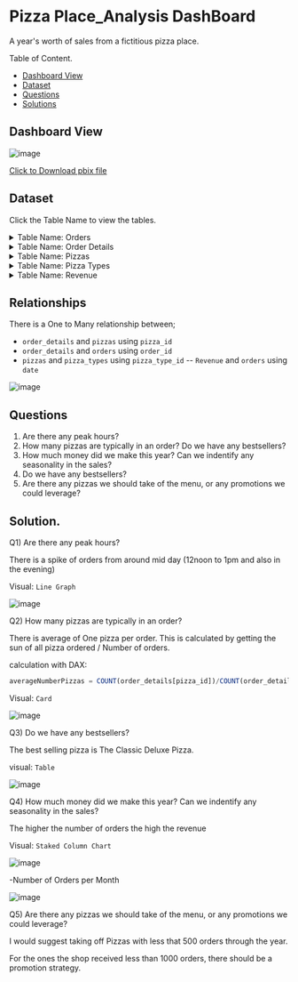 # Pizza Place_Analysis DashBoard

A year's worth of sales from a fictitious pizza place.

Table of Content. 

- [Dashboard View](https://github.com/mukaruernest/Donations-Case-Study/blob/main/README.md#dataset)
- [Dataset](https://github.com/mukaruernest/Donations-Case-Study/blob/main/README.md#relationships)
- [Questions](https://github.com/mukaruernest/Donations-Case-Study/blob/main/README.md#questions)
- [Solutions](https://github.com/mukaruernest/Donations-Case-Study/blob/main/README.md#solution)


## Dashboard View

![image](https://user-images.githubusercontent.com/10958742/212388005-90ed9f8e-2169-4fc9-a5d2-5bfd19f491cc.png)

[Click to Download pbix file](https://github.com/mukaruernest/Donations-Case-Study/blob/main/IRC%20Donation.pbix?raw=true)

## Dataset
Click the Table Name to view the tables. 

<details>
  <summary>Table Name: Orders</summary>
  
| order_details_id | order_id | pizza_id      | quantity |
|------------------|----------|---------------|----------|
| 1                | 1        | hawaiian_m    | 1        |
| 2                | 2        | classic_dlx_m | 1        |
| 3                | 2        | five_cheese_l | 1        |
| 4                | 2        | ital_supr_l   | 1        |
| 5                | 2        | mexicana_m    | 1        |
| 6                | 2        | thai_ckn_l    | 1        |
| 7                | 3        | ital_supr_m   | 1        |
| 8                | 3        | prsc_argla_l  | 1        |
| 9                | 4        | ital_supr_m   | 1        |
| 10               | 5        | ital_supr_m   | 1        |

 </details>

<details>
  <summary>Table Name: Order Details</summary>
  
| order_id | date     | time     |
|----------|----------|----------|
| 1        | 1/1/2015 | 11:38:36 |
| 2        | 1/1/2015 | 11:57:40 |
| 3        | 1/1/2015 | 12:12:28 |
| 4        | 1/1/2015 | 12:16:31 |
| 5        | 1/1/2015 | 12:21:30 |
| 6        | 1/1/2015 | 12:29:36 |
| 7        | 1/1/2015 | 12:50:37 |
| 8        | 1/1/2015 | 12:51:37 |
| 9        | 1/1/2015 | 12:52:01 |
| 10       | 1/1/2015 | 13:00:15 |
| 11       | 1/1/2015 | 13:02:59 |

  </details>
  
  <details>
  <summary>Table Name: Pizzas</summary>
  
 | pizza_id      | pizza_type_id | size | price |
|---------------|---------------|------|-------|
| bbq_ckn_s     | bbq_ckn       | S    | 12.75 |
| bbq_ckn_m     | bbq_ckn       | M    | 16.75 |
| bbq_ckn_l     | bbq_ckn       | L    | 20.75 |
| cali_ckn_s    | cali_ckn      | S    | 12.75 |
| cali_ckn_m    | cali_ckn      | M    | 16.75 |
| cali_ckn_l    | cali_ckn      | L    | 20.75 |
| ckn_alfredo_s | ckn_alfredo   | S    | 12.75 |
| ckn_alfredo_m | ckn_alfredo   | M    | 16.75 |
| ckn_alfredo_l | ckn_alfredo   | L    | 20.75 |
| ckn_pesto_s   | ckn_pesto     | S    | 12.75 | 

  </details>
  
   <details>
  <summary>Table Name: Pizza Types</summary>
  
| pizza_type_id | name                         | category |
|---------------|------------------------------|----------|
| bbq_ckn       | The Barbecue Chicken Pizza   | Chicken  |
| cali_ckn      | The California Chicken Pizza | Chicken  |
| ckn_alfredo   | The Chicken Alfredo Pizza    | Chicken  |
| ckn_pesto     | The Chicken Pesto Pizza      | Chicken  |
| southw_ckn    | The Southwest Chicken Pizza  | Chicken  |
| thai_ckn      | The Thai Chicken Pizza       | Chicken  |
| big_meat      | The Big Meat Pizza           | Classic  |
| classic_dlx   | The Classic Deluxe Pizza     | Classic  |
| hawaiian      | The Hawaiian Pizza           | Classic  |
| ital_cpcllo   | The Italian Capocollo Pizza  | Classic  |

  </details>
 
  <details>
  <summary>Table Name: Revenue </summary>
  This is a claculate Table;
  
  ```SQL
  Revenue = GROUPBY(orders,orders[date],"MonthSales",SUMX(CURRENTGROUP(),SUM(pizzas[price])))
  ```
  
   </details>
 
## Relationships

 There is a One to Many relationship between;
- `order_details` and `pizzas` using `pizza_id`
- `order_details` and `orders` using `order_id`
- `pizzas` and `pizza_types` using `pizza_type_id`
-- `Revenue` and `orders` using `date`

![image](https://user-images.githubusercontent.com/10958742/212383939-f1f0fd45-f624-4b72-9b53-fca633a4d668.png)

  ## Questions 
  
1)	Are there any peak hours?
2)	How many pizzas are typically in an order? Do we have any bestsellers?
3)	How much money did we make this year? Can we indentify any seasonality in the sales?
4) Do we have any bestsellers?
5)	Are there any pizzas we should take of the menu, or any promotions we could leverage?

## Solution.

Q1) Are there any peak hours?

There is a spike of orders from around mid day (12noon to 1pm and also in the evening)

Visual: `Line Graph`


![image](https://user-images.githubusercontent.com/10958742/212387421-eddaa240-92d9-412f-831a-7f8b6aa503f5.png)


Q2) How many pizzas are typically in an order? 

There is average of One pizza per order. This is calculated by getting the sun of all pizza ordered / Number of orders.

calculation with DAX: 
```SQL
averageNumberPizzas = COUNT(order_details[pizza_id])/COUNT(order_details[order_id])
```

Visual: `Card`

![image](https://user-images.githubusercontent.com/10958742/212387215-8aff2d2f-484c-4786-bf80-679245d576ed.png)

Q3) Do we have any bestsellers?

The best selling pizza is The Classic Deluxe Pizza.

visual: `Table`

![image](https://user-images.githubusercontent.com/10958742/212389595-f6fc1f3e-ad9b-4f2c-a8d8-5174f737fc5b.png)


Q4) How much money did we make this year? Can we indentify any seasonality in the sales?

The higher the number of orders the high the revenue

Visual: `Staked Column Chart` 

![image](https://user-images.githubusercontent.com/10958742/212387052-227a4759-16cb-4305-9b5e-17f826775e8f.png)

-Number of Orders per Month

![image](https://user-images.githubusercontent.com/10958742/212390040-6a8e358a-1ebc-464c-9204-3f8cf3f6ede3.png)

Q5) Are there any pizzas we should take of the menu, or any promotions we could leverage?

I would suggest taking off Pizzas with less that 500 orders through the year.

For the ones the shop received less than 1000 orders, there should be a promotion strategy.




